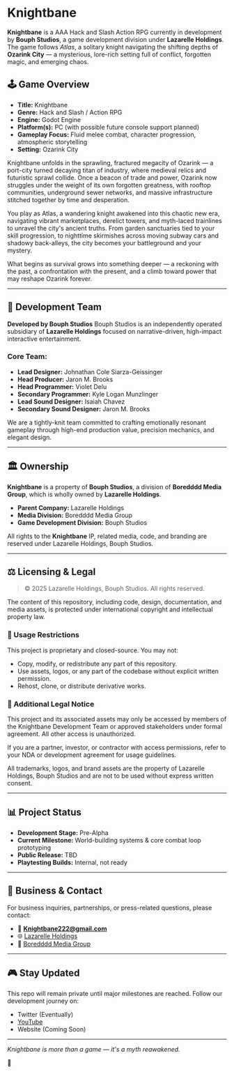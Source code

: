 # Knightbane

**Knightbane** is a AAA Hack and Slash Action RPG currently in development by **Bouph Studios**, a game development division under **Lazarelle Holdings**. The game follows *Atlas*, a solitary knight navigating the shifting depths of **Ozarink City** — a mysterious, lore-rich setting full of conflict, forgotten magic, and emerging chaos.

## 🕹️ Game Overview

* **Title:** Knightbane
* **Genre:** Hack and Slash / Action RPG
* **Engine:** Godot Engine
* **Platform(s):** PC (with possible future console support planned)
* **Gameplay Focus:** Fluid melee combat, character progression, atmospheric storytelling
* **Setting:** Ozarink City

Knightbane unfolds in the sprawling, fractured megacity of Ozarink — a port-city turned decaying titan of industry, where medieval relics and futuristic sprawl collide. Once a beacon of trade and power, Ozarink now struggles under the weight of its own forgotten greatness, with rooftop communities, underground sewer networks, and massive infrastructure stitched together by time and desperation.

You play as Atlas, a wandering knight awakened into this chaotic new era, navigating vibrant marketplaces, derelict towers, and myth-laced trainlines to unravel the city's ancient truths. From garden sanctuaries tied to your skill progression, to nighttime skirmishes across moving subway cars and shadowy back-alleys, the city becomes your battleground and your mystery.

What begins as survival grows into something deeper — a reckoning with the past, a confrontation with the present, and a climb toward power that may reshape Ozarink forever.

---

## 🧠 Development Team

**Developed by Bouph Studios**
Bouph Studios is an independently operated subsidiary of **Lazarelle Holdings** focused on narrative-driven, high-impact interactive entertainment.

### Core Team:

* **Lead Designer:** Johnathan Cole Siarza-Geissinger
* **Head Producer:** Jaron M. Brooks
* **Head Programmer:** Violet Delu
* **Secondary Programmer:** Kyle Logan Munzlinger
* **Lead Sound Designer:** Isaiah Chavez
* **Secondary Sound Designer:** Jaron M. Brooks

We are a tightly-knit team committed to crafting emotionally resonant gameplay through high-end production value, precision mechanics, and elegant design.

---

## 🏛️ Ownership

**Knightbane** is a property of **Bouph Studios**, a division of **Boredddd Media Group**, which is wholly owned by **Lazarelle Holdings**.

* **Parent Company:** Lazarelle Holdings
* **Media Division:** Boredddd Media Group
* **Game Development Division:** Bouph Studios

All rights to the **Knightbane** IP, related media, code, and branding are reserved under Lazarelle Holdings, Bouph Studios.

---

## ⚖️ Licensing & Legal

> © 2025 Lazarelle Holdings, Bouph Studios. All rights reserved.

The content of this repository, including code, design, documentation, and media assets, is protected under international copyright and intellectual property law.

### 🚫 Usage Restrictions

This project is proprietary and closed-source. You may not:

* Copy, modify, or redistribute any part of this repository.
* Use assets, logos, or any part of the codebase without explicit written permission.
* Rehost, clone, or distribute derivative works.

### 📄 Additional Legal Notice

This project and its associated assets may only be accessed by members of the Knightbane Development Team or approved stakeholders under formal agreement. All other access is unauthorized.

If you are a partner, investor, or contractor with access permissions, refer to your NDA or development agreement for usage guidelines.

All trademarks, logos, and brand assets are the property of Lazarelle Holdings, Bouph Studios and are not to be used without express written consent.

---

## 📊 Project Status

* **Development Stage:** Pre-Alpha
* **Current Milestone:** World-building systems & core combat loop prototyping
* **Public Release:** TBD
* **Playtesting Builds:** Internal, not ready

---

## 🤝 Business & Contact

For business inquiries, partnerships, or press-related questions, please contact:

* 📧 **[Knightbane222@gmail.com](mailto:Knightbane222@gmail.com)**
* 🌐 [Lazarelle Holdings](https://github.com/jaronmbrooks)
* 💼 [Boredddd Media Group](https://github.com/jaronmbrooks)

---

## 🎮 Stay Updated

This repo will remain private until major milestones are reached. Follow our development journey on:

* Twitter (Eventually)
* [YouTube](https://www.youtube.com/@KnightBane_Dev)
* Website (Coming Soon)

---

*Knightbane is more than a game — it's a myth reawakened.*

🗿
